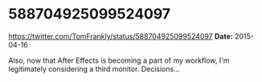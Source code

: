 # 588704925099524097
https://twitter.com/TomFrankly/status/588704925099524097
**Date:** 2015-04-16

Also, now that After Effects is becoming a part of my workflow, I'm legitimately considering a third monitor. Decisions...
